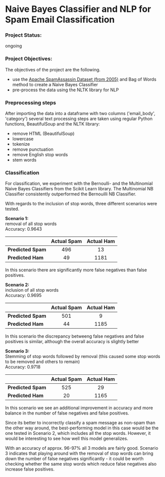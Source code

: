 # Naive Bayes Classifier and NLP for Spam Email Classification

### Project Status:
ongoing

### Project Objectives:
The objectives of the project are the following.
- use the [Apache SpamAssassin Dataset (from 2005)](https://spamassassin.apache.org/old/publiccorpus/) and Bag of Words method to create a Naive Bayes Classifier  
- pre-process the data using the NLTK library for NLP

### Preprocessing steps
After importing the data into a dataframe with two columns ('email_body', 'category') several text processing steps are taken using regular Python functions, BeautifulSoup and the NLTK library:
- remove HTML (BeautifulSoup)
- lowercase
- tokenize
- remove punctuation
- remove English stop words
- stem words


### Classification

For classification, we experiment with the Bernoulli- and the Multinomial Naive Bayes Classifiers from the Scikit Learn library. The Multinomial NB Classifier consistently outperformed the Bernouilli NB Classifier.

With regards to the inclusion of stop words, three different scenarios were tested.

__Scenario 1:__  
removal of all stop words  
Accuracy: 0.9643  

|                    | Actual Spam | Actual Ham |
|--------------------|:---------------:|:---------------:|
| **Predicted Spam** |       496        |       13        |
| **Predicted Ham** |       49        |       1181        |  

In this scenario there are significantly more false negatives than false positives.
 
__Scenario 2:__  
inclusion of all stop words  
Accuracy: 0.9695  

|                    | Actual Spam | Actual Ham |
|--------------------|:---------------:|:---------------:|
| **Predicted Spam** |       501        |       9        |
| **Predicted Ham** |       44        |       1185        |  

 In this scenario the discrepancy betweeng false negatives and false positives is similar, although the overall accuracy is slightly better
 
__Scenario 3:__  
Stemming of stop words followed by removal (this caused some stop words to be removed and others to remain)  
Accuracy: 0.9718  

|                    | Actual Spam | Actual Ham |
|--------------------|:---------------:|:---------------:|
| **Predicted Spam** |       525        |       29        |
| **Predicted Ham** |       20        |       1165        |  

In this scenario we see an additional improvement in accuracy and more balance in the number of false negatives and false positives.

Since its better to incorrectly classify a spam message as non-spam than the other way around, the best-performing model in this case would be the one tested in Scenario 2, which includes all the stop words. However, it would be interesting to see how well this model generalizes.

With an accuracy of approx. 96-97% all 3 models are fairly good. Scenario 3 indicates that playing around with the removal of stop words can bring down the number of false negatives significantly - it could be worth checking whether the same stop words which reduce false negatives also increase false positives.

 


